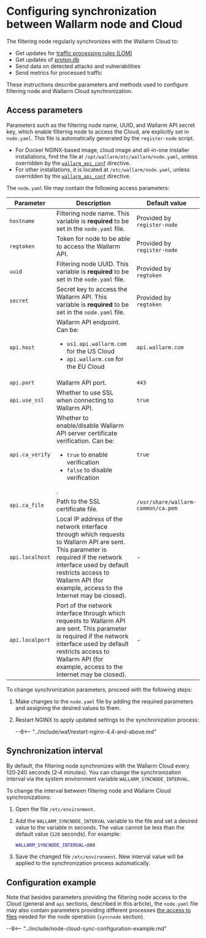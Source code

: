 # Configuring synchronization between Wallarm node and Cloud

The filtering node regularly synchronizes with the Wallarm Cloud to:

* Get updates for [traffic processing rules (LOM)](../user-guides/rules/rules.md)
* Get updates of [proton.db](../about-wallarm/protecting-against-attacks.md#library-libproton)
* Send data on detected attacks and vulnerabilities
* Send metrics for processed traffic

These instructions describe parameters and methods used to configure filtering node and Wallarm Cloud synchronization.

## Access parameters

Parameters such as the filtering node name, UUID, and Wallarm API secret key, which enable filtering node to access the Cloud, are explicitly set in `node.yaml`. This file is automatically generated by the `register-node` script.

* For Docker NGINX-based image, cloud image and all-in-one installer installations, find the file at `/opt/wallarm/etc/wallarm/node.yaml`, unless overridden by the [`wallarm_api_conf`](configure-parameters-en.md#wallarm_api_conf) directive.
* For other installations, it is located at `/etc/wallarm/node.yaml`, unless overridden by the [`wallarm_api_conf`](configure-parameters-en.md#wallarm_api_conf) directive.

The `node.yaml` file may contain the following access parameters:

| Parameter | Description | Default value |
| --------- | ----------- | ------------- |
| `hostname`       | Filtering node name. This variable is **required** to be set in the `node.yaml` file. | Provided by `register-node` |
| `regtoken`       | Token for node to be able to access the Wallarm API. | Provided by `register-node` |
| `uuid`           | Filtering node UUID. This variable is **required** to be set in the `node.yaml` file. | Provided by `regtoken` |
| `secret`         | Secret key to access the Wallarm API. This variable is **required** to be set in the `node.yaml` file. | Provided by `regtoken` |
| `api.host`       | Wallarm API endpoint. Can be:<ul><li>`us1.api.wallarm.com` for the US Cloud</li><li>`api.wallarm.com` for the EU Cloud</li></ul> | `api.wallarm.com` |
| `api.port`       | Wallarm API port. | `443` |
| `api.use_ssl`  | Whether to use SSL when connecting to Wallarm API. | `true` |
| `api.ca_verify`  | Whether to enable/disable Wallarm API server certificate verification. Can be:<ul><li>`true` to enable verification</li><li>`false` to disable verification</li></ul>. | `true` |
| `api.ca_file`  | Path to the SSL certificate file. | `/usr/share/wallarm-common/ca.pem` |
| `api.localhost` | Local IP address of the network interface through which requests to Wallarm API are sent. This parameter is required if the network interface used by default restricts access to Wallarm API (for example, access to the Internet may be closed). | - |
| `api.localport` | Port of the network interface through which requests to Wallarm API are sent. This parameter is required if the network interface used by default restricts access to Wallarm API (for example, access to the Internet may be closed). | - |

To change synchronization parameters, proceed with the following steps:

1. Make changes to the `node.yaml` file by adding the required parameters and assigning the desired values to them.
1. Restart NGINX to apply updated settings to the synchronization process:

    --8<-- "../include/waf/restart-nginx-4.4-and-above.md"

## Synchronization interval

By default, the filtering node synchronizes with the Wallarm Cloud every 120‑240 seconds (2‑4 minutes). You can change the synchronization interval via the system environment variable `WALLARM_SYNCNODE_INTERVAL`.

To change the interval between filtering node and Wallarm Cloud synchronizations:

1. Open the file `/etc/environment`.
2. Add the `WALLARM_SYNCNODE_INTERVAL` variable to the file and set a desired value to the variable in seconds. The value cannot be less than the default value (`120` seconds). For example:

    ```bash
    WALLARM_SYNCNODE_INTERVAL=800
    ```
3. Save the changed file `/etc/environment`. New interval value will be applied to the synchronization process automatically.

## Configuration example

Note that besides parameters providing the filtering node access to the Cloud (general and `api` sections, described in this article), the `node.yaml` file may also contain parameters providing different processes [the access to files](configure-access-to-files-needed-for-node.md) needed for the node operation (`syncnode` section).

--8<-- "../include/node-cloud-sync-configuration-example.md"
